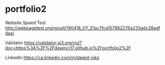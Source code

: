 # portfolio2

Website Speed Test
http://webpagetest.org/result/190418_VY_51ac7fca157962276a233adc28adfdaa/

Validator
https://validator.w3.org/nu/?doc=https%3A%2F%2Fdawinci17.github.io%2Fportfolio2%2F

LinkedIn
https://ca.linkedin.com/in/dawid-joks
